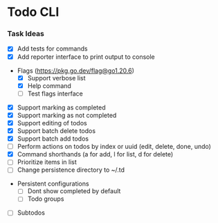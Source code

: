 # Todo CLI

### Task Ideas

- [x] Add tests for commands
- [x] Add reporter interface to print output to console
- Flags (https://pkg.go.dev/flag@go1.20.6)
    - [x] Support verbose list
    - [x] Help command
    - [ ] Test flags interface
- [x] Support marking as completed
- [x] Support marking as not completed
- [x] Support editing of todos
- [x] Support batch delete todos
- [x] Support batch add todos
- [ ] Perform actions on todos by index or uuid (edit, delete, done, undo)
- [x] Command shorthands (a for add, l for list, d for delete)
- [ ] Prioritize items in list
- [ ] Change persistence directory to ~/.td
- Persistent configurations
    - [ ] Dont show completed by default
    - [ ] Todo groups
- [ ] Subtodos
